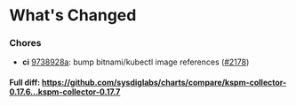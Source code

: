# What's Changed

### Chores
- **ci** [9738928a](https://github.com/sysdiglabs/charts/commit/9738928aa139b0d8b05ca7fd58f31af625aaf095): bump bitnami/kubectl image references ([#2178](https://github.com/sysdiglabs/charts/issues/2178))
#### Full diff: https://github.com/sysdiglabs/charts/compare/kspm-collector-0.17.6...kspm-collector-0.17.7

